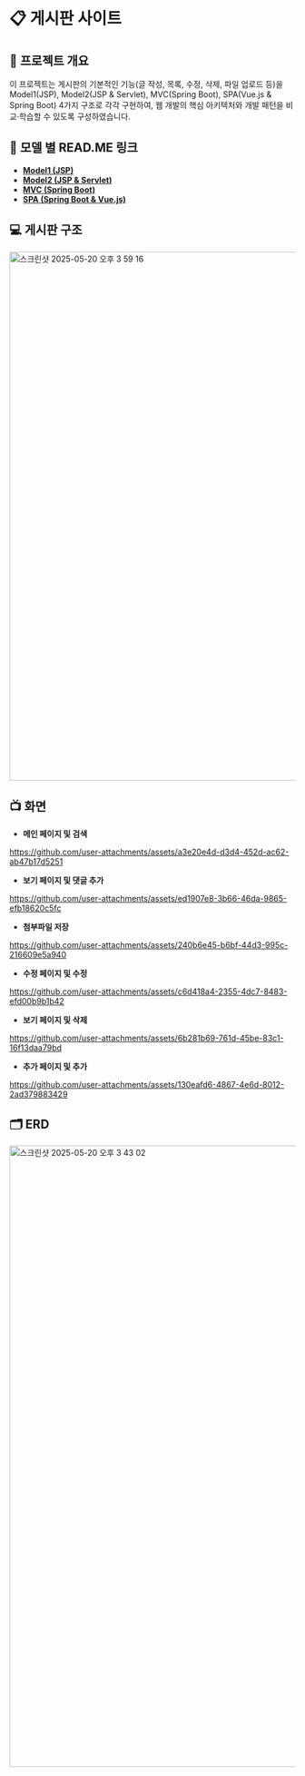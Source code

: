 # 📋 게시판 사이트

## 📝 프로젝트 개요
이 프로젝트는 게시판의 기본적인 기능(글 작성, 목록, 수정, 삭제, 파일 업로드 등)을 Model1(JSP), Model2(JSP & Servlet), MVC(Spring Boot), SPA(Vue.js & Spring Boot) 4가지 구조로 각각 구현하여, 웹 개발의 핵심 아키텍처와 개발 패턴을 비교·학습할 수 있도록 구성하였습니다.


## 🔗 모델 별 READ.ME 링크
+ **[Model1 (JSP)](https://github.com/rooluDev/board-study/tree/main/study-model1)**
+ **[Model2 (JSP & Servlet)](https://github.com/rooluDev/board-study/tree/main/study-model2)**
+ **[MVC (Spring Boot)](https://github.com/rooluDev/board-study/tree/main/study-mvc)**
+ **[SPA (Spring Boot & Vue.js)](https://github.com/rooluDev/board-study/tree/main/study-spa)**

## 💻 게시판 구조
<img width="932" alt="스크린샷 2025-05-20 오후 3 59 16" src="https://github.com/user-attachments/assets/32fe2c6f-d1a2-45ba-a5a2-fd3866853edb" />

## 📺 화면
  + **메인 페이지 및 검색**


https://github.com/user-attachments/assets/a3e20e4d-d3d4-452d-ac62-ab47b17d5251


  + **보기 페이지 및 댓글 추가**


https://github.com/user-attachments/assets/ed1907e8-3b66-46da-9865-efb18620c5fc


  + **첨부파일 저장**


https://github.com/user-attachments/assets/240b6e45-b6bf-44d3-995c-216609e5a940

  + **수정 페이지 및 수정**
  

https://github.com/user-attachments/assets/c6d418a4-2355-4dc7-8483-efd00b9b1b42


  + **보기 페이지 및 삭제**


https://github.com/user-attachments/assets/6b281b69-761d-45be-83c1-16f13daa79bd



  + **추가 페이지 및 추가**


https://github.com/user-attachments/assets/130eafd6-4867-4e6d-8012-2ad379883429



## 🗂 ERD
<img width="1095" alt="스크린샷 2025-05-20 오후 3 43 02" src="https://github.com/user-attachments/assets/572bca14-00b4-4924-9987-c360ad299f5b" />
